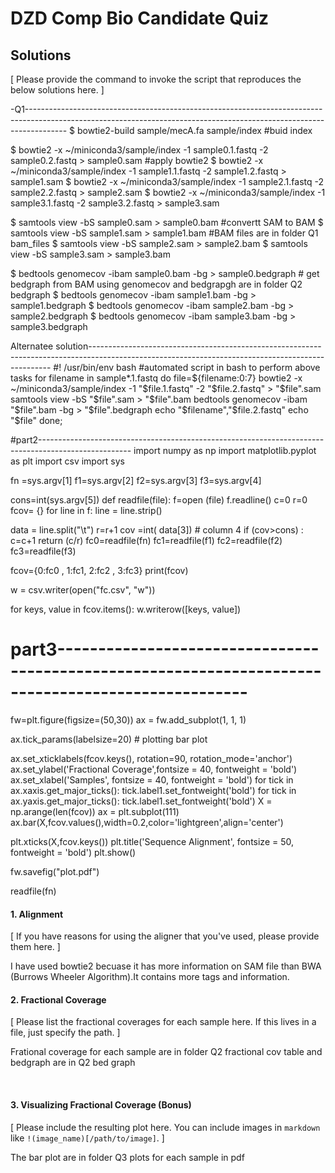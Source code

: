 
# DZD Comp Bio Candidate Quiz 

## Solutions 

[  Please provide the command to invoke the script that reproduces the below solutions here.  ] 

-Q1----------------------------------------------------------------------------------------------------------------------------------------------------------------------
$ bowtie2-build sample/mecA.fa sample/index   #buid index

$ bowtie2 -x ~/miniconda3/sample/index -1 sample0.1.fastq  -2 sample0.2.fastq > sample0.sam   #apply bowtie2
$ bowtie2 -x ~/miniconda3/sample/index -1 sample1.1.fastq  -2 sample1.2.fastq > sample1.sam
$ bowtie2 -x ~/miniconda3/sample/index -1 sample2.1.fastq  -2 sample2.2.fastq > sample2.sam
$ bowtie2 -x ~/miniconda3/sample/index -1 sample3.1.fastq  -2 sample3.2.fastq > sample3.sam

$ samtools view -bS sample0.sam > sample0.bam   #convertt SAM to BAM
$ samtools view -bS sample1.sam > sample1.bam   #BAM files are in folder Q1 bam_files
$ samtools view -bS sample2.sam > sample2.bam
$ samtools view -bS sample3.sam > sample3.bam

$ bedtools genomecov -ibam sample0.bam -bg > sample0.bedgraph # get bedgraph from BAM using genomecov and bedgrapgh are in folder Q2 bedgraph
$ bedtools genomecov -ibam sample1.bam -bg > sample1.bedgraph
$ bedtools genomecov -ibam sample2.bam -bg > sample2.bedgraph
$ bedtools genomecov -ibam sample3.bam -bg > sample3.bedgraph

Alternatee solution--------------------------------------------------------------------------------------------------------------------------------------------------
#! /usr/bin/env bash                       #automated script in bash to perform above tasks
for filename in  sample*.1.fastq 
  do
   file=${filename:0:7} 
   bowtie2 -x ~/miniconda3/sample/index -1 "$file.1.fastq" -2 "$file.2.fastq"  > "$file".sam 
   samtools view -bS "$file".sam > "$file".bam
   bedtools genomecov -ibam "$file".bam -bg > "$file".bedgraph 
   echo "$filename","$file.2.fastq"
   echo "$file"
  done;

#part2-----------------------------------------------------------------------------------------------------
import numpy as np
import matplotlib.pyplot as plt
import csv
import sys

fn =sys.argv[1]
f1=sys.argv[2]
f2=sys.argv[3]
f3=sys.argv[4]

cons=int(sys.argv[5])
def readfile(file):
 f=open (file)
 f.readline()
 c=0
 r=0
 fcov= {}
 for line in f:
  line = line.strip()
     
  data = line.split("\t")
  r=r+1
  cov =int( data[3]) # column 4
  if (cov>cons) : 
   c=c+1
 return (c/r)
fc0=readfile(fn)
fc1=readfile(f1)
fc2=readfile(f2)
fc3=readfile(f3)

fcov={0:fc0 , 1:fc1, 2:fc2 , 3:fc3}
print(fcov)  

w = csv.writer(open("fc.csv", "w"))

for keys, value in fcov.items():
  w.writerow([keys, value]) 
 
 
# part3---------------------------------------------------------------------------------------------------

fw=plt.figure(figsize=(50,30))
ax = fw.add_subplot(1, 1, 1)

ax.tick_params(labelsize=20)     # plotting bar plot

ax.set_xticklabels(fcov.keys(), rotation=90, rotation_mode='anchor')
ax.set_ylabel('Fractional Coverage',fontsize = 40, fontweight = 'bold')
ax.set_xlabel('Samples', fontsize = 40, fontweight = 'bold')
for tick in ax.xaxis.get_major_ticks():
      tick.label1.set_fontweight('bold')
for tick in ax.yaxis.get_major_ticks():
      tick.label1.set_fontweight('bold')
X = np.arange(len(fcov))
ax = plt.subplot(111)
ax.bar(X,fcov.values(),width=0.2,color='lightgreen',align='center')

plt.xticks(X,fcov.keys())
plt.title('Sequence Alignment', fontsize = 50, fontweight = 'bold') 
plt.show()

fw.savefig("plot.pdf")

readfile(fn)

#### 1. Alignment   

[  If you have reasons for using the aligner that you've used, please provide them here.  ]

I have used bowtie2 becuase it has more information on SAM file than BWA (Burrows Wheeler Algorithm).It contains more tags and information.
<br> 

#### 2. Fractional Coverage 

[  Please list the fractional coverages for each sample here. If this lives in a file, just specify the 
path.  ]

Frational coverage for each sample are in folder Q2 fractional cov table and bedgraph are in Q2 bed graph


<br> 


#### 3. Visualizing Fractional Coverage (Bonus)

[  Please include the resulting plot here. You can include images in `markdown` like 
`!(image_name)[/path/to/image]`.  ]

The bar plot are in folder Q3 plots	for each sample in pdf
